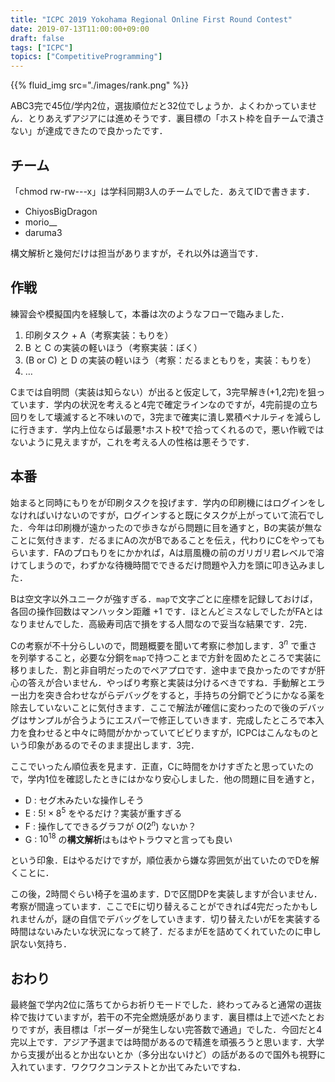 ```yaml
---
title: "ICPC 2019 Yokohama Regional Online First Round Contest"
date: 2019-07-13T11:00:00+09:00
draft: false
tags: ["ICPC"]
topics: ["CompetitiveProgramming"]
---
```


{{% fluid_img src="./images/rank.png" %}}


ABC3完で45位/学内2位，選抜順位だと32位でしょうか．よくわかっていません．とりあえずアジアには進めそうです．裏目標の「ホスト枠を自チームで潰さない」が達成できたので良かったです．

## チーム
「chmod rw-rw---x」は学科同期3人のチームでした．あえてIDで書きます．

- ChiyosBigDragon
- morio__
- daruma3
  
構文解析と幾何だけは担当がありますが，それ以外は適当です．


## 作戦
練習会や模擬国内を経験して，本番は次のようなフローで臨みました．

1. 印刷タスク + A（考察実装：もりを）
2. B と C の実装の軽いほう（考察実装：ぼく）
3. (B or C) と D の実装の軽いほう（考察：だるまともりを，実装：もりを）
4. …

Cまでは自明問（実装は知らない）が出ると仮定して，3完早解き(+1,2完)を狙っています．学内の状況を考えると4完で確定ラインなのですが，4完前提の立ち回りをして壊滅すると不味いので，3完まで確実に潰し累積ペナルティを減らしに行きます．学内上位ならば最悪†ホスト校†で拾ってくれるので，悪い作戦ではないように見えますが，これを考える人の性格は悪そうです．

## 本番
始まると同時にもりをが印刷タスクを投げます．学内の印刷機にはログインをしなければいけないのですが，ログインすると既にタスクが上がっていて流石でした．今年は印刷機が遠かったので歩きながら問題に目を通すと，Bの実装が無なことに気付きます．だるまにAの次がBであることを伝え，代わりにCをやってもらいます．FAのプロもりをにかかれば，Aは扇風機の前のガリガリ君レベルで溶けてしまうので，わずかな待機時間でできるだけ問題や入力を頭に叩き込みました．

Bは空文字以外ユニークが強すぎる．`map`で文字ごとに座標を記録しておけば，各回の操作回数はマンハッタン距離 $+1$ です．ほとんどミスなしでしたがFAとはなりませんでした．高級寿司店で損をする人間なので妥当な結果です．2完．

Cの考察が不十分らしいので，問題概要を聞いて考察に参加します．$3^n$ で重さを列挙すること，必要な分銅を`map`で持つことまで方針を固めたところで実装に移りました．割と非自明だったのでペアプロです．途中まで良かったのですが肝心の答えが合いません．やっぱり考察と実装は分けるべきですね．手動解とエラー出力を突き合わせながらデバッグをすると，手持ちの分銅でどうにかなる薬を除去していないことに気付きます．ここで解法が確信に変わったので後のデバッグはサンプルが合うようにエスパーで修正していきます．完成したところで本入力を食わせると中々に時間がかかっていてビビりますが，ICPCはこんなものという印象があるのでそのまま提出します．3完．

ここでいったん順位表を見ます．正直，Cに時間をかけすぎたと思っていたので，学内1位を確認したときにはかなり安心しました．他の問題に目を通すと，

- D : セグ木みたいな操作しそう
- E : $5! \times 8^5$ をやるだけ？実装が重すぎる
- F : 操作してできるグラフが $O(2^n)$ ないか？
- G : $10^{18}$ の**構文解析**はもはやトラウマと言っても良い

という印象．Eはやるだけですが，順位表から嫌な雰囲気が出ていたのでDを解くことに．

この後，2時間ぐらい椅子を温めます．Dで区間DPを実装しますが合いません．考察が間違っています．ここでEに切り替えることができれば4完だったかもしれませんが，謎の自信でデバッグをしていきます．切り替えたいがEを実装する時間はないみたいな状況になって終了．だるまがEを詰めてくれていたのに申し訳ない気持ち．


## おわり
最終盤で学内2位に落ちてからお祈りモードでした．終わってみると通常の選抜枠で抜けていますが，若干の不完全燃焼感があります．裏目標は上で述べたとおりですが，表目標は「ボーダーが発生しない完答数で通過」でした．今回だと4完以上です．アジア予選までは時間があるので精進を頑張ろうと思います．大学から支援が出るとか出ないとか（多分出ないけど）の話があるので国外も視野に入れています．ワクワクコンテストとか出てみたいですね．